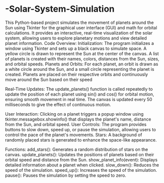 # -Solar-System-Simulation
This Python-based project simulates the movement of planets around the Sun using Tkinter for the graphical user interface (GUI) and math for orbital calculations. It provides an interactive, real-time visualization of the solar system, allowing users to explore planetary motions and view detailed planet information.
Code Overview:
Initialization:
The program initializes a window using Tkinter and sets up a black canvas to simulate space.
A yellow circle is drawn to represent the Sun at the center of the canvas.
A list of planets is created with their names, colors, distances from the Sun, sizes, and orbital speeds.
Planets and Orbits:
For each planet, an orbit is drawn as a white circle around the Sun, and a small circle representing the planet is created.
Planets are placed on their respective orbits and continuously move around the Sun based on their speed

Real-Time Updates:
The update_planets() function is called repeatedly to update the position of each planet using sin() and cos() for orbital motion, ensuring smooth movement in real time.
The canvas is updated every 50 milliseconds to give the effect of continuous motion.

User Interaction:
Clicking on a planet triggers a popup window using tkinter.messagebox.showinfo() that displays the planet's name, distance from the Sun, and orbital speed.
User Controls:
The program provides buttons to slow down, speed up, or pause the simulation, allowing users to control the pace of the planet's movements.
Stars:
A background of randomly placed stars is generated to enhance the space-like appearance.

Functions:
add_stars(): Generates a random distribution of stars on the canvas.
update_planets(): Updates the positions of planets based on their orbital speed and distance from the Sun.
show_planet_info(event): Displays detailed information about a planet when clicked.
slow_down(): Reduces the speed of the simulation.
speed_up(): Increases the speed of the simulation.
pause(): Pauses the simulation by setting the speed to zero.
